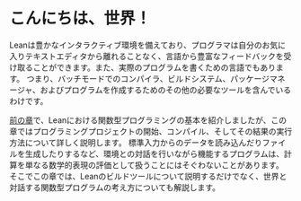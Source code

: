 # こんにちは、世界！

Leanは豊かなインタラクティブ環境を備えており、プログラマは自分のお気に入りテキストエディタから離れることなく、言語から豊富なフィードバックを受け取ることができます。また、実際のプログラムを書くための言語でもあります。
つまり、バッチモードでのコンパイラ、ビルドシステム、パッケージマネージャ、およびプログラムを作成するためのその他の必要なツールを含んでいるわけです。

[前の章](./getting-to-know.md)で、Leanにおける関数型プログラミングの基本を紹介しましたが、この章ではプログラミングプロジェクトの開始、コンパイル、そしてその結果の実行方法について詳しく説明します。
標準入力からのデータを読み込んだりファイルを生成したりするなど、環境との対話を行いながら機能するプログラムは、計算を単なる数学的表現の評価として扱うことにはそぐわないことがあります。
そこでこの章では、Leanのビルドツールについて説明するだけでなく、世界と対話する関数型プログラムの考え方についても解説します。